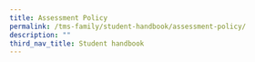 ```yaml
---
title: Assessment Policy
permalink: /tms-family/student-handbook/assessment-policy/
description: ""
third_nav_title: Student handbook
---
```

